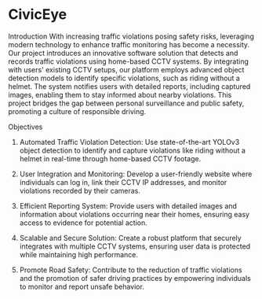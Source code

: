 # CivicEye
Introduction
With increasing traffic violations posing safety risks, leveraging modern technology to enhance traffic monitoring has become a necessity. Our project introduces an innovative software solution that detects and records traffic violations using home-based CCTV systems. By integrating with users' existing CCTV setups, our platform employs advanced object detection models to identify specific violations, such as riding without a helmet. The system notifies users with detailed reports, including captured images, enabling them to stay informed about nearby violations. This project bridges the gap between personal surveillance and public safety, promoting a culture of responsible driving.

Objectives
1) Automated Traffic Violation Detection: Use state-of-the-art YOLOv3 object detection to identify and capture violations like riding without a helmet in real-time through home-based CCTV footage.

2) User Integration and Monitoring: Develop a user-friendly website where individuals can log in, link their CCTV IP addresses, and monitor violations recorded by their cameras.

3) Efficient Reporting System: Provide users with detailed images and information about violations occurring near their homes, ensuring easy access to evidence for potential action.

4) Scalable and Secure Solution: Create a robust platform that securely integrates with multiple CCTV systems, ensuring user data is protected while maintaining high performance.

5) Promote Road Safety: Contribute to the reduction of traffic violations and the promotion of safer driving practices by empowering individuals to monitor and report unsafe behavior.
